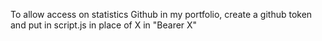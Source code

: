 To allow access on statistics Github in my portfolio, create a github token and put in script.js in place of X in "Bearer X"

